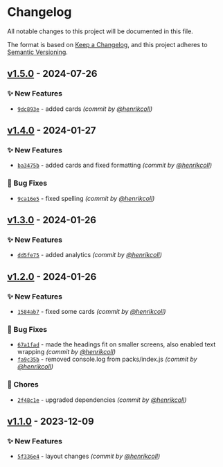 # Changelog
All notable changes to this project will be documented in this file.

The format is based on [Keep a Changelog](https://keepachangelog.com/en/1.0.0/),
and this project adheres to [Semantic Versioning](https://semver.org/spec/v2.0.0.html).

## [v1.5.0] - 2024-07-26
### :sparkles: New Features
- [`9dc893e`](https://github.com/henrikcoll/drikke/commit/9dc893e4ecbd0dd4c9b183618d2bce7ec35d12d3) - added cards *(commit by [@henrikcoll](https://github.com/henrikcoll))*


## [v1.4.0] - 2024-01-27
### :sparkles: New Features
- [`ba3475b`](https://github.com/henrikcoll/drikke/commit/ba3475b212b1d9fe5ca1dc63c5a97a807afb2258) - added cards and fixed formatting *(commit by [@henrikcoll](https://github.com/henrikcoll))*

### :bug: Bug Fixes
- [`9ca16e5`](https://github.com/henrikcoll/drikke/commit/9ca16e51a50f0a4c31b996f4378b840190968daf) - fixed spelling *(commit by [@henrikcoll](https://github.com/henrikcoll))*


## [v1.3.0] - 2024-01-26
### :sparkles: New Features
- [`dd5fe75`](https://github.com/henrikcoll/drikke/commit/dd5fe7516026047fd49cf469bcf145233f1520dc) - added analytics *(commit by [@henrikcoll](https://github.com/henrikcoll))*


## [v1.2.0] - 2024-01-26
### :sparkles: New Features
- [`1584ab7`](https://github.com/henrikcoll/drikke/commit/1584ab78c9e2267f6f337638c564c353b0038d0c) - fixed some cards *(commit by [@henrikcoll](https://github.com/henrikcoll))*

### :bug: Bug Fixes
- [`67a1fad`](https://github.com/henrikcoll/drikke/commit/67a1fadfe3fbbaca895f996ae6d1035e7a42a960) - made the headings fit on smaller screens, also enabled text wrapping *(commit by [@henrikcoll](https://github.com/henrikcoll))*
- [`fa9c35b`](https://github.com/henrikcoll/drikke/commit/fa9c35bfd6e7f23444993aec0d91b2824d2e88b3) - removed console.log from packs/index.js *(commit by [@henrikcoll](https://github.com/henrikcoll))*

### :wrench: Chores
- [`2f48c1e`](https://github.com/henrikcoll/drikke/commit/2f48c1e2eca1a8e3d07a9aa7c58f7bb0e6fd31bb) - upgraded dependencies *(commit by [@henrikcoll](https://github.com/henrikcoll))*


## [v1.1.0] - 2023-12-09
### :sparkles: New Features
- [`5f336e4`](https://github.com/henrikcoll/drikke/commit/5f336e4033f7fb9a995819e4a4e2b5e1370d0f8c) - layout changes *(commit by [@henrikcoll](https://github.com/henrikcoll))*


[v1.1.0]: https://github.com/henrikcoll/drikke/compare/v1.0.0...v1.1.0
[v1.2.0]: https://github.com/henrikcoll/drikke/compare/v1.1.0...v1.2.0
[v1.3.0]: https://github.com/henrikcoll/drikke/compare/v1.2.0...v1.3.0

[v1.4.0]: https://github.com/henrikcoll/drikke/compare/v1.3.0...v1.4.0
[v1.5.0]: https://github.com/henrikcoll/drikke/compare/v1.4.0...v1.5.0
